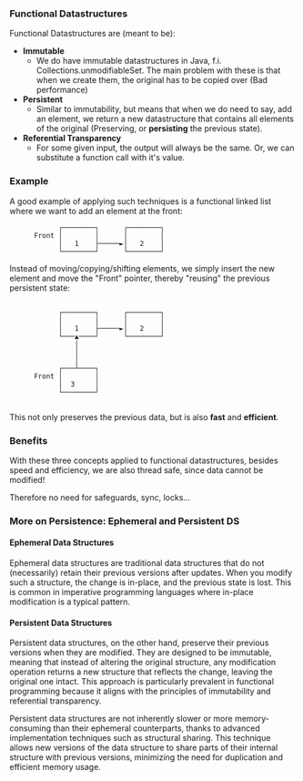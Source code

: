 ### Functional Datastructures

Functional Datastructures are (meant to be):
* **Immutable**
  * We do have immutable datastructures in Java, f.i. Collections.unmodifiableSet. 
   The main problem with these is that when we create them, the original has to be copied over (Bad performance) 
* **Persistent**
  * Similar to immutability, but means that when we do need to say, add an element, we return a new datastructure that contains all elements of the original (Preserving, or **persisting** the previous state).
* **Referential Transparency**
  * For some given input, the output will always be the same. Or, we can substitute a function call with it's value.

### Example

A good example of applying such techniques is a functional linked list where we want to add an element at the front:

```
            ┌────────┐      ┌────────┐  
      Front │        │      │        │  
            │   1    ├─────►│   2    │  
            └────────┘      └────────┘
```        

Instead of moving/copying/shifting elements, we simply insert the new element and move the "Front" pointer,
thereby "reusing" the previous persistent state:
                                
```
                                           
            ┌────────┐      ┌────────┐     
            │        │      │        │     
            │   1    ├─────►│   2    │     
            └───▲────┘      └────────┘     
                │                          
                │                          
                │                          
            ┌───┴────┐                     
      Front │        │                     
            │  3     │                     
            └────────┘                     
                                           
```   
This not only preserves the previous data, but is also **fast** and **efficient**.

### Benefits

With these three concepts applied to functional datastructures, besides speed and efficiency, 
we are also thread safe, since data cannot be modified!

Therefore no need for safeguards, sync, locks...
 
### More on Persistence: Ephemeral and Persistent DS

#### Ephemeral Data Structures
Ephemeral data structures are traditional data structures that do not (necessarily) retain their previous versions after updates. When you modify such a structure, the change is in-place, and the previous state is lost. This is common in imperative programming languages where in-place modification is a typical pattern.
#### Persistent Data Structures
Persistent data structures, on the other hand, preserve their previous versions when they are modified. They are designed to be immutable, meaning that instead of altering the original structure, any modification operation returns a new structure that reflects the change, leaving the original one intact. This approach is particularly prevalent in functional programming because it aligns with the principles of immutability and referential transparency.

Persistent data structures are not inherently slower or more memory-consuming than their ephemeral counterparts, thanks to advanced implementation techniques such as structural sharing. This technique allows new versions of the data structure to share parts of their internal structure with previous versions, minimizing the need for duplication and efficient memory usage.